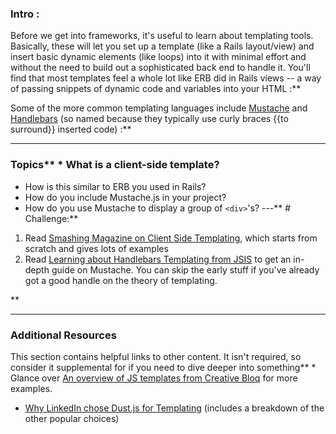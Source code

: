 ### Intro :
>
Before we get into frameworks, it's useful to learn about templating tools.  Basically, these will let you set up a template (like a Rails layout/view) and insert basic dynamic elements (like loops) into it with minimal effort and without the need to build out a sophisticated back end to handle it.  You'll find that most templates feel a whole lot like ERB did in Rails views -- a way of passing snippets of dynamic code and variables into your HTML :**

Some of the more common templating languages include [Mustache](http://mustache.github.io/) and [Handlebars](http://handlebarsjs.com/) (so named because they typically use curly braces {{to surround}} inserted code) :**



---


### Topics** * What is a client-side template?
* How is this similar to ERB you used in Rails?
* How do you include Mustache.js in your project?
* How do you use Mustache to display a group of `<div>`'s?
---** # Challenge:** <div class="lesson-content__panel" markdown="1">
1. Read [Smashing Magazine on Client Side Templating](http://coding.smashingmagazine.com/2012/12/05/client-side-templating/), which starts from scratch and gives lots of examples
2. Read [Learning about Handlebars Templating from JSIS](http://javascriptissexy.com/handlebars-js-tutorial-learn-everything-about-handlebars-js-javascript-templating/) to get an in-depth guide on Mustache.  You can skip the early stuff if you've already got a good handle on the theory of templating.
</div>** 

---


### Additional Resources
This section contains helpful links to other content. It isn't required, so consider it supplemental for if you need to dive deeper into something** * Glance over [An overview of JS templates from Creative Bloq](http://www.creativebloq.com/web-design/templating-engines-9134396) for more examples.
* [Why LinkedIn chose Dust.js for Templating](http://engineering.linkedin.com/frontend/client-side-templating-throwdown-mustache-handlebars-dustjs-and-more) (includes a breakdown of the other popular choices)
